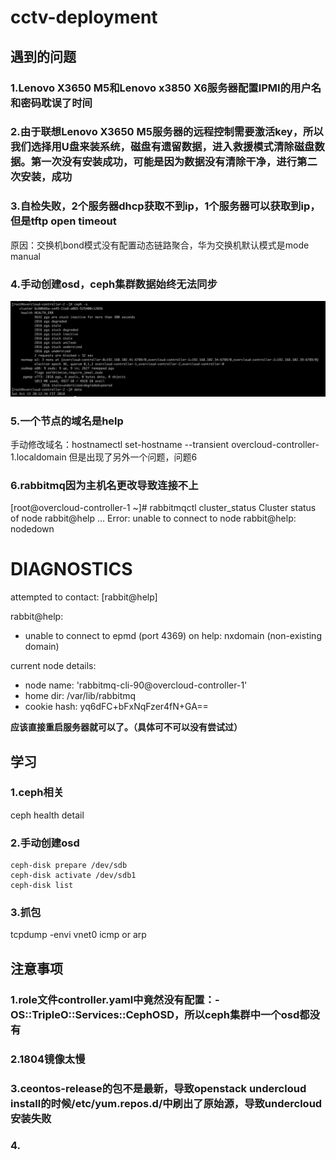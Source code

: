 # cctv-deployment

## 遇到的问题

### 1.Lenovo X3650 M5和Lenovo x3850 X6服务器配置IPMI的用户名和密码耽误了时间

### 2.由于联想Lenovo X3650 M5服务器的远程控制需要激活key，所以我们选择用U盘来装系统，磁盘有遗留数据，进入救援模式清除磁盘数据。第一次没有安装成功，可能是因为数据没有清除干净，进行第二次安装，成功

### 3.自检失败，2个服务器dhcp获取不到ip，1个服务器可以获取到ip，但是tftp open timeout

原因：交换机bond模式没有配置动态链路聚合，华为交换机默认模式是mode manual

### 4.手动创建osd，ceph集群数据始终无法同步
![](/assets/ceph-s.png)


### 5.一个节点的域名是help
手动修改域名：hostnamectl set-hostname --transient overcloud-controller-1.localdomain
但是出现了另外一个问题，问题6

### 6.rabbitmq因为主机名更改导致连接不上
[root@overcloud-controller-1 ~]# rabbitmqctl cluster_status
Cluster status of node rabbit@help ...
Error: unable to connect to node rabbit@help: nodedown

DIAGNOSTICS
===========

attempted to contact: [rabbit@help]

rabbit@help:
  * unable to connect to epmd (port 4369) on help: nxdomain (non-existing domain)


current node details:
- node name: 'rabbitmq-cli-90@overcloud-controller-1'
- home dir: /var/lib/rabbitmq
- cookie hash: yq6dFC+bFxNqFzer4fN+GA==

**应该直接重启服务器就可以了。（具体可不可以没有尝试过）**

## 学习

### 1.ceph相关

ceph health detail

### 2.手动创建osd

```
ceph-disk prepare /dev/sdb
ceph-disk activate /dev/sdb1
ceph-disk list
```

### 3.抓包
tcpdump -envi vnet0 icmp or arp

## 注意事项

### 1.role文件controller.yaml中竟然没有配置：- OS::TripleO::Services::CephOSD，所以ceph集群中一个osd都没有


### 2.1804镜像太慢

### 3.ceontos-release的包不是最新，导致openstack undercloud install的时候/etc/yum.repos.d/中刷出了原始源，导致undercloud安装失败

### 4.
